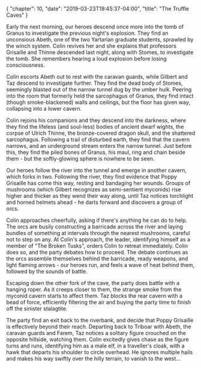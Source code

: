 {
    "chapter": 10,
    "date": "2019-03-23T19:45:37-04:00",
    "title": "The Truffle Caves"
}

Early the next morning, our heroes descend once more into the tomb of Granus to investigate the previous night's explosion. They find an unconsious Abeth, one of the two Yartarian graduate students, sprawled by the winch system. Colin revives her and she explains that professors Grisaille and Thinne descended last night, along with Stomes, to investigate the tomb. She remembers hearing a loud explosion before losing consciousness.

Colin escorts Abeth out to rest with the caravan guards, while Gilbert and Taz descend to investigate further. They find the dead body of Stomes, seemingly blasted out of the narrow tunnel dug by the umber hulk. Peering into the room that formerly held the sarcophagus of Granus, they find intact (though smoke-blackened) walls and ceilings, but the floor has given way, collapsing into a lower cavern.

Colin rejoins his companions and they descend into the darkness, where they find the lifeless (and soul-less) bodies of ancient dwarf wights, the corpse of Ulrich Thinne, the bronze-covered dragon skull, and the shattered sarcophagus. Following a trail of disturbed earth, they find that the cavern narrows, and an underground stream enters the narrow tunnel. Just before this, they find the piled bones of Granus, his maul, ring and chain beside them - but the softly-glowing sphere is nowhere to be seen.

Our heroes follow the river into the tunnel and emerge in another cavern, which forks in two. Following the river, they find evidence that Poppy Grisaille has come this way, resting and bandaging her wounds. Groups of mushrooms (which Gilbert recognizes as semi-sentient myconids) rise higher and thicker as they wend their way along, until Taz notices torchlight and horned helmets ahead - he darts forward and discovers a group of orcs.

Colin approaches cheerfully, asking if there's anything he can do to help. The orcs are busily constructing a barricade across the river and laying bundles of something at intervals through the nearest mushrooms, careful not to step on any. At Colin's approach, the leader, identifying himself as a member of "The Broken Tusks", orders Colin to retreat immediately. Colin does so, and the party debates how to proceed. The debate continues as the orcs assemble themselves behind the barricade, ready weapons, and light flaming arrows - our heroes run, and feels a wave of heat behind them, followed by the sounds of battle.

Escaping down the other fork of the cave, the party does battle with a hanging roper. As it creeps closer to them, the strange smoke from the myconid cavern starts to affect them. Taz blocks the rear cavern with a bead of force, efficiently filtering the air and buying the party time to finish off the sinister stalagtite.

The party find an exit back to the riverbank, and decide that Poppy Grisaille is effectively beyond their reach. Departing back to Triboar with Abeth, the caravan guards and Farem, Taz notices a solitary figure crouched on the opposite hillside, watching them. Colin excitedly gives chase as the figure turns and runs, identifying him as a male elf, in a traveller's cloak, with a hawk that departs his shoulder to circle overhead. He ignores multiple hails and makes his way swiftly over the hilly terrain, to vanish to the west...

